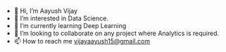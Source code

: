 - 👋 Hi, I’m Aayush Vijay
- 👀 I’m interested in Data Science.
- 🌱 I’m currently learning Deep Learning
- 💞️ I’m looking to collaborate on any project where Analytics is required.
- 📫 How to reach me vijayaayush15@gmail.com

<!---
aayushvijay23/aayushvijay23 is a ✨ special ✨ repository because its `README.md` (this file) appears on your GitHub profile.
You can click the Preview link to take a look at your changes.
--->
